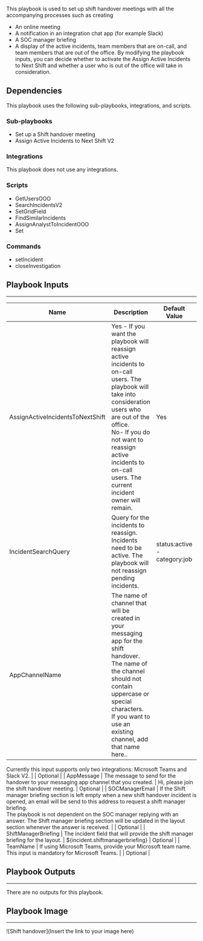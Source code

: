 This playbook is used to set up shift handover meetings with all the accompanying processes such as creating
- An online meeting
- A notification in an integration chat app (for example Slack)
- A SOC manager briefing
- A display of the active incidents, team members that are on-call, and team members that are out of the office.
By modifying the playbook inputs, you can decide whether to activate the Assign Active Incidents to Next Shift and whether a user who is out of the office will take in consideration. 

## Dependencies
This playbook uses the following sub-playbooks, integrations, and scripts.

### Sub-playbooks
* Set up a Shift handover meeting
* Assign Active Incidents to Next Shift V2

### Integrations
This playbook does not use any integrations.

### Scripts
* GetUsersOOO
* SearchIncidentsV2
* SetGridField
* FindSimilarIncidents
* AssignAnalystToIncidentOOO
* Set

### Commands
* setIncident
* closeInvestigation

## Playbook Inputs
---

| **Name** | **Description** | **Default Value** | **Required** |
| --- | --- | --- | --- |
| AssignActiveIncidentsToNextShift | Yes - If you want the playbook will reassign active incidents to on-call users. The playbook will take into consideration users who are out of the office.<br/>No- If you do not want to reassign active incidents to on-call users. The current incident owner will remain. <br/> | Yes | Optional |
| IncidentSearchQuery | Query for the incidents to reassign.  Incidents need to be active. The playbook will not reassign pending incidents.  | status:active  -category:job  | Optional |
| AppChannelName  | The name of channel that will be created in your messaging app for the shift handover.<br/>The name of the channel should not contain uppercase or special characters.<br/>If you want to use an existing channel, add that name here..
Currently this input supports only two integrations: Microsoft Teams and Slack V2.
   | | Optional |
| AppMessage  | The message to send for the handover to your messaging app channel that you created. | Hi, please join the shift handover meeting. | Optional |
| SOCManagerEmail | If the Shift manager briefing section is left empty when a new shift handover incident is opened, an email will be send to this address to request a shift manager briefing.<br/>The playbook is not dependent on the SOC manager replying with an answer. The Shift manager briefing section will be updated in the  layout section whenever the answer is received.  |  | Optional |
| ShiftManagerBriefing  | The incident field that will provide the shift manager briefing for the layout. | ${incident.shiftmanagerbriefing} | Optional |
| TeamName | If using Microsoft Teams, provide your Microsoft team name.<br/>This input is mandatory for Microsoft Teams.   |  | Optional |

## Playbook Outputs
---
There are no outputs for this playbook.

## Playbook Image
---
![Shift handover](Insert the link to your image here)
